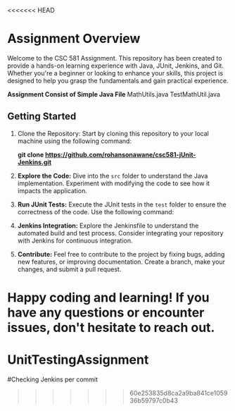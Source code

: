 <<<<<<< HEAD
# Assignment Overview

Welcome to the CSC 581 Assignment. This repository has been created to provide a hands-on learning experience with Java, JUnit, Jenkins, and Git. Whether you're a beginner or looking to enhance your skills, this project is designed to help you grasp the fundamentals and gain practical experience.

**Assignment Consist of Simple Java File** 
MathUtils.java
TestMathUtil.java

## Getting Started

1. Clone the Repository: Start by cloning this repository to your local machine using the following command:

   **git clone https://github.com/rohansonawane/csc581-jUnit-Jenkins.git**

2. **Explore the Code:** Dive into the `src` folder to understand the Java implementation. Experiment with modifying the code to see how it impacts the application.

3. **Run JUnit Tests:** Execute the JUnit tests in the `test` folder to ensure the correctness of the code. Use the following command:

4. **Jenkins Integration:** Explore the Jenkinsfile to understand the automated build and test process. Consider integrating your repository with Jenkins for continuous integration.

5. **Contribute:** Feel free to contribute to the project by fixing bugs, adding new features, or improving documentation. Create a branch, make your changes, and submit a pull request.

Happy coding and learning! If you have any questions or encounter issues, don't hesitate to reach out.
=======
# UnitTestingAssignment
#Checking Jenkins per commit
>>>>>>> 60e253835d8ca2a9ba841ce105936b59797c0b43
